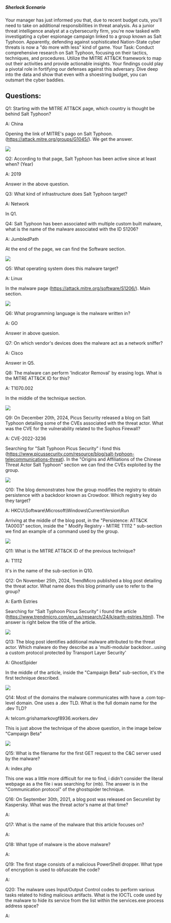 
##### Sherlock Scenario

Your manager has just informed you that, due to recent budget cuts, you'll need to take on additional responsibilities in threat analysis. As a junior threat intelligence analyst at a cybersecurity firm, you're now tasked with investigating a cyber espionage campaign linked to a group known as Salt Typhoon. Apparently, defending against sophisticated Nation-State cyber threats is now a "do more with less" kind of game. Your Task: Conduct comprehensive research on Salt Typhoon, focusing on their tactics, techniques, and procedures. Utilize the MITRE ATT&CK framework to map out their activities and provide actionable insights. Your findings could play a pivotal role in fortifying our defenses against this adversary. Dive deep into the data and show that even with a shoestring budget, you can outsmart the cyber baddies.


## Questions:

Q1: Starting with the MITRE ATT&CK page, which country is thought be behind Salt Typhoon?

A: China

Opening the link of MITRE's pago on Salt Typhoon. (https://attack.mitre.org/groups/G1045/). We get the answer. 

![](../../Img/Pasted%20image%2020250930165517.png)

Q2: According to that page, Salt Typhoon has been active since at least when? (Year)

A: 2019

Answer in the above question.

Q3: What kind of infrastructure does Salt Typhoon target?

A: Network

In Q1.

Q4: Salt Typhoon has been associated with multiple custom built malware, what is the name of the malware associated with the ID S1206?

A: JumbledPath

At the end of the page, we can find the Software section.

![](../../Img/Pasted%20image%2020250930165720.png)

Q5: What operating system does this malware target?

A: Linux

In the malware page (https://attack.mitre.org/software/S1206/). Main section.

![](../../Img/Pasted%20image%2020250930165843.png)

Q6: What programming language is the malware written in?

A: GO

Answer in above quesion.

Q7: On which vendor's devices does the malware act as a network sniffer?

A: Cisco

Answer in Q5.

Q8: The malware can perform 'Indicator Removal' by erasing logs. What is the MITRE ATT&CK ID for this?

A: T1070.002

In the middle of the technique section.

![](../../Img/Pasted%20image%2020250930170120.png)

Q9: On December 20th, 2024, Picus Security released a blog on Salt Typhoon detailing some of the CVEs associated with the threat actor. What was the CVE for the vulnerability related to the Sophos Firewall?

A: CVE-2022-3236

Searching for "Salt Typhoon Picus Security" i fond this (https://www.picussecurity.com/resource/blog/salt-typhoon-telecommunications-threat).
In the "Origins and Affiliations of the Chinese Threat Actor Salt Typhoon" section we can find the CVEs exploited by the group.

![](../../Img/Pasted%20image%2020250930170517.png)

Q10: The blog demonstrates how the group modifies the registry to obtain persistence with a backdoor known as Crowdoor. Which registry key do they target?

A: HKCU\Software\Microsoft\Windows\CurrentVersion\Run

Arriving at the middle of the blog post, in the "Persistence: ATT&CK TA0003" section, inside the " Modify Registry - MITRE T1112 " sub-section we find an example of a command used by the group.

![](../../Img/Pasted%20image%2020250930170846.png)

Q11: What is the MITRE ATT&CK ID of the previous technique?

A: T1112

It's in the name of the sub-section in Q10.

Q12: On November 25th, 2024, TrendMicro published a blog post detailing the threat actor. What name does this blog primarily use to refer to the group?

A: Earth Estries

Searching for "Salt Typhoon Picus Security" i found the article (https://www.trendmicro.com/en_us/research/24/k/earth-estries.html). 
The answer is right below the title of the article.

![](../../Img/Pasted%20image%2020250930171145.png)

Q13: The blog post identifies additional malware attributed to the threat actor. Which malware do they describe as a 'multi-modular backdoor...using a custom protocol protected by Transport Layer Security'

A: GhostSpider

In the middle of the article, inside the "Campaign Beta" sub-section, it's the first technique described.

![](../../Img/Pasted%20image%2020250930171646.png)

Q14: Most of the domains the malware communicates with have a .com top-level domain. One uses a .dev TLD. What is the full domain name for the .dev TLD?

A: telcom.grishamarkovgf8936.workers.dev

This is just above the technique of the above question, in the image below "Campaign Beta"

![](../../Img/EarthEstries-Fig08.png)

Q15: What is the filename for the first GET request to the C&C server used by the malware?

A: index.php

This one was a little more difficult for me to find, i didn't consider the literal webpage as a the file i was searching for (mb).
The answer is in the "Communication protocol" of the ghostspider technique.

Q16: On September 30th, 2021, a blog post was released on Securelist by Kaspersky. What was the threat actor's name at that time?

A: 

Q17: What is the name of the malware that this article focuses on?

A: 

Q18: What type of malware is the above malware?

A: 

Q19: The first stage consists of a malicious PowerShell dropper. What type of encryption is used to obfuscate the code?

A: 

Q20: The malware uses Input/Output Control codes to perform various tasks related to hiding malicious artifacts. What is the IOCTL code used by the malware to hide its service from the list within the services.exe process address space?

A: 


